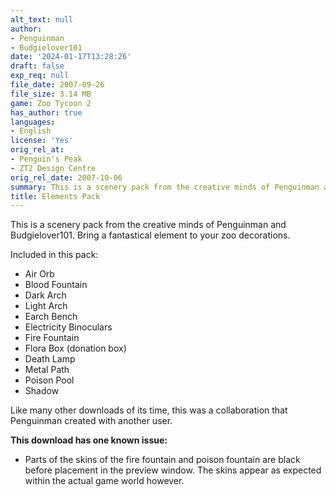 ```yaml
---
alt_text: null
author:
- Penguinman
- Budgielover101
date: '2024-01-17T13:28:26'
draft: false
exp_req: null
file_date: 2007-09-26
file_size: 3.14 MB
game: Zoo Tycoon 2
has_author: true
languages:
- English
license: 'Yes'
orig_rel_at:
- Penguin's Peak
- ZT2 Design Centre
orig_rel_date: 2007-10-06
summary: This is a scenery pack from the creative minds of Penguinman and Budgielover101.
title: Elements Pack
---
```

This is a scenery pack from the creative minds of Penguinman and Budgielover101. Bring a fantastical element to your zoo decorations.

Included in this pack:
- Air Orb
- Blood Fountain
- Dark Arch
- Light Arch
- Earch Bench
- Electricity Binoculars
- Fire Fountain
- Flora Box (donation box)
- Death Lamp
- Metal Path
- Poison Pool
- Shadow

Like many other downloads of its time, this was a collaboration that Penguinman created with another user.

**This download has one known issue:**
- Parts of the skins of the fire fountain and poison fountain are black before placement in the preview window. The skins appear as expected within the actual game world however.